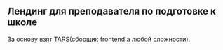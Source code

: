 ## Лендинг для преподавателя по подготовке к школе

За основу взят [TARS](https://github.com/tars/tars)(сборщик frontend'а любой сложности).
